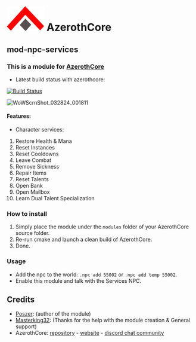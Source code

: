 # ![logo](https://raw.githubusercontent.com/azerothcore/azerothcore.github.io/master/images/logo-github.png) AzerothCore

## mod-npc-services

### This is a module for [AzerothCore](http://www.azerothcore.org)

- Latest build status with azerothcore:

[![Build Status](https://github.com/azerothcore/mod-npc-services/workflows/core-build/badge.svg)](https://github.com/azerothcore/mod-npc-services)

![WoWScrnShot_032824_001811](https://github.com/azerothcore/mod-npc-services/assets/2810187/dd8a91e2-872d-4eef-8281-15a1bde0f2e3)

#### Features:

- Character services:

1. Restore Health & Mana
2. Reset Instances
3. Reset Cooldowns
4. Leave Combat
5. Remove Sickness
6. Repair Items
7. Reset Talents
8. Open Bank
9. Open Mailbox
10. Learn Dual Talent Specialization

### How to install

1. Simply place the module under the `modules` folder of your AzerothCore source folder.
2. Re-run cmake and launch a clean build of AzerothCore.
3. Done.

### Usage

- Add the npc to the world: `.npc add 55002` or `.npc add temp 55002`.
- Enable this module and talk with the Services NPC.

## Credits

* [Poszer](https://github.com/Poszer): (author of the module)
* [Masterking32](https://github.com/masterking32): (Thanks for the help with the module creation & General support)
* AzerothCore: [repository](https://github.com/azerothcore) - [website](http://azerothcore.org/) - [discord chat community](https://discord.gg/PaqQRkd)

